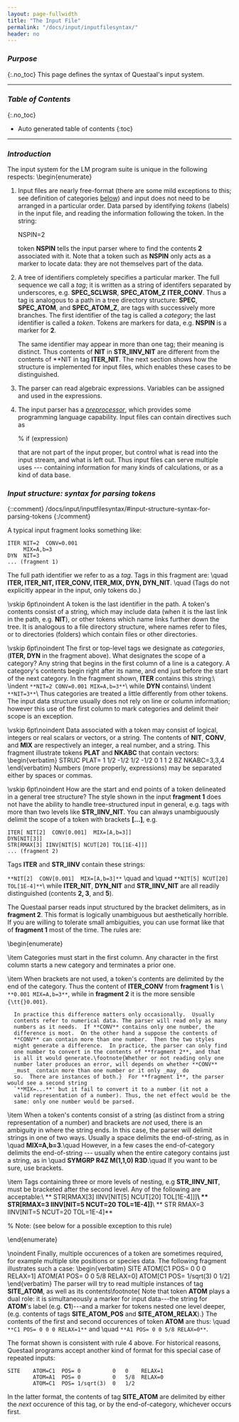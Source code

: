 ```yaml
---
layout: page-fullwidth
title: "The Input File"
permalink: "/docs/input/inputfilesyntax/"
header: no
---
```


### _Purpose_
{:.no_toc}
This page defines the syntax of Questaal's input system.

_____________________________________________________________

### _Table of Contents_
{:.no_toc}
*  Auto generated table of contents
{:toc}  

_____________________________________________________________

### _Introduction_

The input system for the LM program suite is unique in the following
respects:
\begin{enumerate}

1. Input files are nearly free-format (there are some mild
   exceptions to this; see definition of categories
   [below](/docs/input/inputfilesyntax/#input-structure-syntax-for-parsing-tokens))
   and input does not need to be arranged
   in a particular order.  Data parsed by identifying _tokens_
   (labels) in the input file, and reading the information following the
   token.  In the string:

     
      NSPIN=2

   token **NSPIN** tells the input parser where to find the contents **2**
   associated with it.  Note that a token such as **NSPIN** only acts
   as a marker to locate data: they are not themselves part of the data.

2. A tree of identifiers completely specifies a particular marker.  The
   full sequence we call a _tag_; it is written as a string of
   identifers separated by underscores, e.g. **SPEC\_SCLWSR**,
   **SPEC\_ATOM\_Z**  **ITER\_CONV**.  Thus a tag is analogous to a
   path in a tree directory structure: **SPEC**, **SPEC\_ATOM**,
   and **SPEC\_ATOM\_Z**, are tags with successively more
   branches.  The first identifier of the tag is called a _category_;
   the last identifier is called a _token_.
   Tokens are markers for data, e.g. **NSPIN** is a marker for **2**.

   The same identifier may appear in more than one tag; their meaning is
   distinct.  Thus contents of **NIT** in
   **STR\_IINV\_NIT** are different from the contents of **NIT in tag **ITER\_NIT**.  The next section shows
   how the structure is implemented for input files, which enables these
   cases to be distinguished.

3. The parser can read algebraic expressions. Variables can be assigned
   and used in the expressions.

4. The input parser has a [_preprocessor_](/docs/input/preprocessor), 
   which provides some programming language capability.  Input files can contain directives such as

     % if (expression)

   that are not part of the input proper, but control what is read into
   the input stream, and what is left out.  Thus input files can serve
   multiple uses --- containing information for many kinds of
   calculations, or as a kind of data base.


### _Input structure: syntax for parsing tokens_
{::comment}
/docs/input/inputfilesyntax/#input-structure-syntax-for-parsing-tokens
{:/comment}

A typical input fragment looks something like:

	ITER NIT=2  CONV=0.001
	     MIX=A,b=3
	DYN  NIT=3
	... (fragment 1)

The full path identifier we refer to as a _tag_.  Tags in this
fragment are: \quad **ITER, ITER\_NIT, ITER\_CONV, ITER\_MIX, DYN, DYN\_NIT**.
\quad (Tags do not explicitly appear in the input, only
tokens do.)

\vskip 6pt\noindent A token is the last identifier in the path.  A token's contents
consist of a string, which may include data (when it is the last link in
the path, e.g. **NIT**), or other tokens which name links
further down the tree.
It is analogous to a file directory structure, where names refer to
files, or to directories (folders) which contain files or other directories.  

\vskip 6pt\noindent The first or top-level tags we designate as
_categories_, (**ITER, DYN** in the fragment above). 
What designates the scope of a category?  Any string that begins in the
first column of a line is a category.  A category's contents begin right
after its name, and end just before the start of the next category.
In the fragment shown,
**ITER** contains this string:\\
\indent `**NIT=2 CONV=0.001 MIX=A,b=3**`\\
while **DYN** contains\\
\indent `**NIT=3**`\\
Thus categories are treated a little differently from other tokens.  The
input data structure usually does not rely on line or column information;
however this use of the first column to mark categories and delimit their
scope is an exception.

\vskip 6pt\noindent Data associated with a token may consist of logical, integers or
real scalars or vectors, or a string. The contents of **NIT**,
**CONV**, and **MIX** are respectively an integer, a real number, and
a string.  This fragment illustrate tokens **PLAT** and **NKABC** that
contain vectors:
\begin{verbatim}
STRUC  PLAT= 1 1/2 -1/2    1/2 -1/2 0   1 1 2
BZ     NKABC=3,3,4
\end{verbatim}
Numbers (more properly, expressions) may be separated either by spaces or
commas.

\vskip 6pt\noindent How are the start and end points of a token delineated
in a general tree structure?  The style shown in the input **fragment 1** does
not have the ability to handle tree-structured input in general, e.g.
tags with more than two levels like **STR\_IINV\_NIT**.  You can
always unambiguously delimit the scope of a token with brackets **[...]**, e.g.

    ITER[ NIT[2]  CONV[0.001]  MIX=[A,b=3]]
    DYN[NIT[3]]
    STR[RMAX[3] IINV[NIT[5] NCUT[20] TOL[1E-4]]]
    ... (fragment 2)

Tags **ITER** and **STR\_IINV** contain these strings:

`**NIT[2]  CONV[0.001]  MIX=[A,b=3]**` \quad and \quad `**NIT[5] NCUT[20] TOL[1E-4]**`\\
while **ITER\_NIT**, **DYN\_NIT** and **STR\_IINV\_NIT** are all readily distinguished (contents **2, 3**, and
**5**).

The Questaal parser reads input structured by the bracket delimiters, as in
**fragment 2**.  This format is logically unambiguous but aesthetically horrible.
If you are willing to tolerate small ambiguities, you can use format like
that of **fragment 1** most of the time.  The rules are:

\begin{enumerate}

\item Categories must start in the first column.  Any character in the
      first column starts a new category and terminates a prior one.

\item When brackets are not used, a token's contents are delimited by the
      end of the category.  Thus the content of **ITER\_CONV** from
      **fragment 1** is \ `**0.001 MIX=A,b=3**`, while in
      **fragment 2** it is the more sensible `{\tt{}0.001}`.

      In practice this difference matters only occasionally.  Usually
      contents refer to numerical data. The parser will read only as many
      numbers as it needs.  If **CONV** contains only one number, the
      difference is moot.  On the other hand a suppose the contents of
      **CONV** can contain more than one number.  Then the two styles
      might generate a difference.  In practice, the parser can only find
      one number to convert in the contents of **fragment 2**, and that
      is all it would generate.\footnote{Whether or not reading only one
      number later produces an error, will depends on whether **CONV**
      _must_ contain more than one number or it only _may_ do
      so.  There are instances of both.}  For **fragment 1**, the parser would see a second string
      `**MIX=...**' but it fail to convert it to a number (it not a
      valid representation of a number). Thus, the net effect would be the
      same: only one number would be parsed.

\item When a token's contents consist of a string (as distinct from a
      string representation of a number) and brackets are _not_ used,
      there is an ambiguity in where the string ends.  In this case, the
      parser will delimit strings in one of two ways.  Usually a space
      delimits the end-of-string, as in \quad **MIX=A,b=3**.\quad
      However, in a few cases the end-of-category delimits the
      end-of-string --- usually when the entire category contains just a
      string, as in \quad **SYMGRP R4Z M(1,1,0) R3D**.\quad If
      you want to be sure, use brackets.

\item Tags containing three or more levels of nesting, e.g **STR\_IINV\_NIT**,
      must be bracketed after the second level.  Any of the following
      are acceptable:\\
      ** STR[RMAX[3] IINV[NIT[5] NCUT[20] TOL[1E-4]]]**\\
      ** STR[RMAX=3 IINV[NIT=5 NCUT=20 TOL=1E-4]]**\\
      ** STR RMAX=3 IINV[NIT=5 NCUT=20 TOL=1E-4]**

%      Note: (see below for a possible exception to this rule)

\end{enumerate}

\noindent
Finally, multiple occurences of a token are sometimes required, for example
multiple site positions or species data.  The following fragment
illustrates such a case:
\begin{verbatim}
SITE   ATOM[C1  POS= 0          0   0    RELAX=1]
       ATOM[A1  POS= 0          0   5/8  RELAX=0]
       ATOM[C1  POS= 1/sqrt(3)  0   1/2]
\end{verbatim}
The parser will try to read multiple instances of tag **SITE\_ATOM**, as
well as its contents\footnote{ Note that token **ATOM** plays a dual
role: it is simultaneously a marker for input data---the string for
**ATOM**'s label (e.g. **C1**)---and a marker for tokens nested
one level deeper, (e.g. contents of tags **SITE\_ATOM\_POS** and
**SITE\_ATOM\_RELAX**).}  The contents of the first and second occurences
of token **ATOM** are thus: \quad `**C1 POS= 0 0 0 RELAX=1**`
and \quad `**A1 POS= 0 0 5/8 RELAX=0**`.

The format shown is consistent with rule 4 above.  For historical reasons,
Questaal programs accept another kind of format for this special case of repeated inputs:

    SITE    ATOM=C1  POS= 0          0   0    RELAX=1
            ATOM=A1  POS= 0          0   5/8  RELAX=0
            ATOM=C1  POS= 1/sqrt(3)  0   1/2

In the latter format, the contents of tag **SITE\_ATOM** are delimited
by either the _next_ occurence of this tag, or by the end-of-category,
whichever occurs first. 


